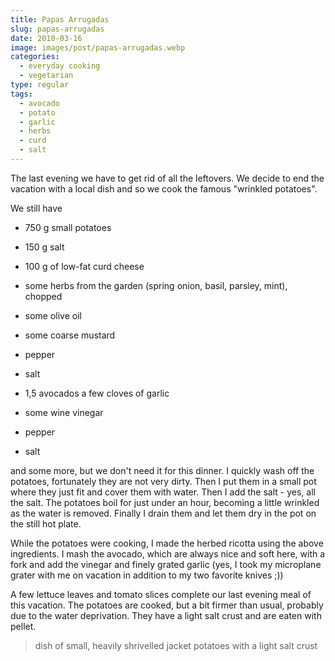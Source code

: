 ```yaml
---
title: Papas Arrugadas
slug: papas-arrugadas
date: 2010-03-16
image: images/post/papas-arrugadas.webp
categories: 
  - everyday cooking
  - vegetarian
type: regular
tags: 
  - avocado
  - potato
  - garlic
  - herbs
  - curd
  - salt
---
```


The last evening we have to get rid of all the leftovers. We decide to end the vacation with a local dish and so we cook the famous "wrinkled potatoes".

We still have

* 750 g small potatoes 
* 150 g salt

* 100 g of low-fat curd cheese 
* some herbs from the garden (spring onion, basil, parsley, mint), chopped 
* some olive oil 
* some coarse mustard 
* pepper 
* salt

* 1,5 avocados a few cloves of garlic 
* some wine vinegar 
* pepper 
* salt

and some more, but we don't need it for this dinner. I quickly wash off the potatoes, fortunately they are not very dirty. Then I put them in a small pot where they just fit and cover them with water. Then I add the salt - yes, all the salt. The potatoes boil for just under an hour, becoming a little wrinkled as the water is removed. Finally I drain them and let them dry in the pot on the still hot plate.

While the potatoes were cooking, I made the herbed ricotta using the above ingredients. I mash the avocado, which are always nice and soft here, with a fork and add the vinegar and finely grated garlic (yes, I took my microplane grater with me on vacation in addition to my two favorite knives ;))

A few lettuce leaves and tomato slices complete our last evening meal of this vacation. The potatoes are cooked, but a bit firmer than usual, probably due to the water deprivation. They have a light salt crust and are eaten with pellet.

> dish of small, heavily shrivelled jacket potatoes with a light salt crust